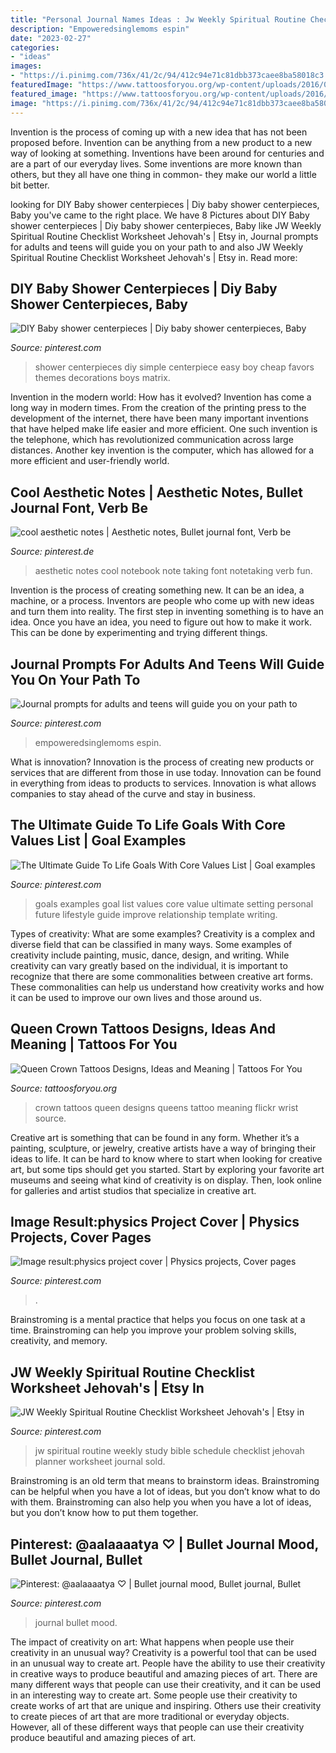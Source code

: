 ```yaml
---
title: "Personal Journal Names Ideas : Jw Weekly Spiritual Routine Checklist Worksheet Jehovah&#039;s"
description: "Empoweredsinglemoms espin"
date: "2023-02-27"
categories:
- "ideas"
images:
- "https://i.pinimg.com/736x/41/2c/94/412c94e71c81dbb373caee8ba58018c3.jpg"
featuredImage: "https://www.tattoosforyou.org/wp-content/uploads/2016/05/Queens-Crown-Tattoos.jpg"
featured_image: "https://www.tattoosforyou.org/wp-content/uploads/2016/05/Queens-Crown-Tattoos.jpg"
image: "https://i.pinimg.com/736x/41/2c/94/412c94e71c81dbb373caee8ba58018c3.jpg"
---
```



Invention is the process of coming up with a new idea that has not been proposed before. Invention can be anything from a new product to a new way of looking at something. Inventions have been around for centuries and are a part of our everyday lives. Some inventions are more known than others, but they all have one thing in common- they make our world a little bit better.

	

		
looking for DIY Baby shower centerpieces | Diy baby shower centerpieces, Baby you've came to the right place. We have 8 Pictures about DIY Baby shower centerpieces | Diy baby shower centerpieces, Baby like JW Weekly Spiritual Routine Checklist Worksheet Jehovah&#039;s | Etsy in, Journal prompts for adults and teens will guide you on your path to and also JW Weekly Spiritual Routine Checklist Worksheet Jehovah&#039;s | Etsy in. Read more:
		
    
## DIY Baby Shower Centerpieces | Diy Baby Shower Centerpieces, Baby

<img loading=lazy src="https://i.pinimg.com/736x/57/09/8d/57098db35a9332ddd27d1bcdb2364a58.jpg" onerror="this.onerror=null;this.src='https://tse2.mm.bing.net/th?id=OIP.Il8e0XAQXvVceDJRl2fiAwHaJ3&amp;pid=15.1';" alt="DIY Baby shower centerpieces | Diy baby shower centerpieces, Baby">

_Source: pinterest.com_

>shower centerpieces diy simple centerpiece easy boy cheap favors themes decorations boys matrix. 

	

Invention in the modern world: How has it evolved?
Invention has come a long way in modern times. From the creation of the printing press to the development of the internet, there have been many important inventions that have helped make life easier and more efficient. One such invention is the telephone, which has revolutionized communication across large distances. Another key invention is the computer, which has allowed for a more efficient and user-friendly world.

    
## Cool Aesthetic Notes | Aesthetic Notes, Bullet Journal Font, Verb Be

<img loading=lazy src="https://i.pinimg.com/736x/77/bb/8a/77bb8a656c26dfe741dbdda3c1e9ebed.jpg" onerror="this.onerror=null;this.src='https://tse2.mm.bing.net/th?id=OIP.izIumuE709P3CcDw4rhg_gHaJ3&amp;pid=15.1';" alt="cool aesthetic notes | Aesthetic notes, Bullet journal font, Verb be">

_Source: pinterest.de_

>aesthetic notes cool notebook note taking font notetaking verb fun. 

	

Invention is the process of creating something new. It can be an idea, a machine, or a process. Inventors are people who come up with new ideas and turn them into reality. The first step in inventing something is to have an idea. Once you have an idea, you need to figure out how to make it work. This can be done by experimenting and trying different things.

    
## Journal Prompts For Adults And Teens Will Guide You On Your Path To

<img loading=lazy src="https://i.pinimg.com/736x/06/74/15/06741577e036596f1f9b51c3cb6c14eb.jpg" onerror="this.onerror=null;this.src='https://tse2.mm.bing.net/th?id=OIP.NEEN6tiRaS783hTO7cPo-AHaL2&amp;pid=15.1';" alt="Journal prompts for adults and teens will guide you on your path to">

_Source: pinterest.com_

>empoweredsinglemoms espin. 

	

What is innovation?
Innovation is the process of creating new products or services that are different from those in use today. Innovation can be found in everything from ideas to products to services. Innovation is what allows companies to stay ahead of the curve and stay in business.

    
## The Ultimate Guide To Life Goals With Core Values List | Goal Examples

<img loading=lazy src="https://i.pinimg.com/736x/0f/52/6a/0f526ae32d2ad95f721f837c4d6765af.jpg" onerror="this.onerror=null;this.src='https://tse3.mm.bing.net/th?id=OIP.YEdTukcavyP_IIAd9psHZAHaLG&amp;pid=15.1';" alt="The Ultimate Guide To Life Goals With Core Values List | Goal examples">

_Source: pinterest.com_

>goals examples goal list values core value ultimate setting personal future lifestyle guide improve relationship template writing. 

	

Types of creativity: What are some examples?
Creativity is a complex and diverse field that can be classified in many ways. Some examples of creativity include painting, music, dance, design, and writing. While creativity can vary greatly based on the individual, it is important to recognize that there are some commonalities between creative art forms. These commonalities can help us understand how creativity works and how it can be used to improve our own lives and those around us.

    
## Queen Crown Tattoos Designs, Ideas And Meaning | Tattoos For You

<img loading=lazy src="https://www.tattoosforyou.org/wp-content/uploads/2016/05/Queens-Crown-Tattoos.jpg" onerror="this.onerror=null;this.src='https://tse4.mm.bing.net/th?id=OIP.WVkq0y060aaOgaRU434GgQHaJ6&amp;pid=15.1';" alt="Queen Crown Tattoos Designs, Ideas and Meaning | Tattoos For You">

_Source: tattoosforyou.org_

>crown tattoos queen designs queens tattoo meaning flickr wrist source. 

	

Creative art is something that can be found in any form. Whether it’s a painting, sculpture, or jewelry, creative artists have a way of bringing their ideas to life. It can be hard to know where to start when looking for creative art, but some tips should get you started. Start by exploring your favorite art museums and seeing what kind of creativity is on display. Then, look online for galleries and artist studios that specialize in creative art.

    
## Image Result:physics Project Cover | Physics Projects, Cover Pages

<img loading=lazy src="https://i.pinimg.com/736x/41/2c/94/412c94e71c81dbb373caee8ba58018c3.jpg" onerror="this.onerror=null;this.src='https://tse3.mm.bing.net/th?id=OIP.MSDPOY4OOf35EOjTv_Mw6AHaLG&amp;pid=15.1';" alt="Image result:physics project cover | Physics projects, Cover pages">

_Source: pinterest.com_

>. 

	

Brainstroming is a mental practice that helps you focus on one task at a time. Brainstroming can help you improve your problem solving skills, creativity, and memory.

    
## JW Weekly Spiritual Routine Checklist Worksheet Jehovah&#039;s | Etsy In

<img loading=lazy src="https://i.pinimg.com/736x/54/e2/b2/54e2b243749e7adecb3969d2add68908.jpg" onerror="this.onerror=null;this.src='https://tse1.mm.bing.net/th?id=OIP.0BSSEWCzeLLE4uOFzLij7QHaJ3&amp;pid=15.1';" alt="JW Weekly Spiritual Routine Checklist Worksheet Jehovah&#039;s | Etsy in">

_Source: pinterest.com_

>jw spiritual routine weekly study bible schedule checklist jehovah planner worksheet journal sold. 

	

Brainstroming is an old term that means to brainstorm ideas. Brainstroming can be helpful when you have a lot of ideas, but you don’t know what to do with them. Brainstroming can also help you when you have a lot of ideas, but you don’t know how to put them together.

    
## Pinterest: @aalaaaatya ♡ | Bullet Journal Mood, Bullet Journal, Bullet

<img loading=lazy src="https://i.pinimg.com/736x/c8/32/71/c83271595aac2f3385890d2193df1610.jpg" onerror="this.onerror=null;this.src='https://tse3.mm.bing.net/th?id=OIP.COBR9rvxlILOrCjjzv11VAHaJ3&amp;pid=15.1';" alt="Pinterest: @aalaaaatya ♡ | Bullet journal mood, Bullet journal, Bullet">

_Source: pinterest.com_

>journal bullet mood. 

	

The impact of creativity on art: What happens when people use their creativity in an unusual way?
Creativity is a powerful tool that can be used in an unusual way to create art. People have the ability to use their creativity in creative ways to produce beautiful and amazing pieces of art. There are many different ways that people can use their creativity, and it can be used in an interesting way to create art. Some people use their creativity to create works of art that are unique and inspiring. Others use their creativity to create pieces of art that are more traditional or everyday objects. However, all of these different ways that people can use their creativity produce beautiful and amazing pieces of art.

